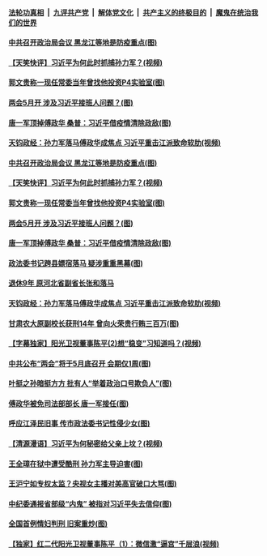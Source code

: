 ####  [法轮功真相](../../../../basic/blob/master/README.md?t=04301601) &nbsp;|&nbsp; [九评共产党](../../../../9ping.md/blob/master/README.md?t=04301601) &nbsp;|&nbsp; [解体党文化](../../../../jtdwh.md/blob/master/README.md?t=04301601)  &nbsp;|&nbsp; [共产主义的终极目的](../../../../gczydzjmd.md/blob/master/README.md?t=04301601) &nbsp;|&nbsp; [魔鬼在统治我们的世界](../../../../mgztzwmdsj.md/blob/master/README.md?t=04301601) 

#### [中共召开政治局会议 黑龙江等地是防疫重点(图)](../pages/p2/931655.md?t=04301601) 

#### [【天笑快评】习近平为何此时抓捕孙力军？(视频)](../pages/p2/931552.md?t=04301601) 

#### [郭文贵称一现任常委当年曾找他投资P4实验室(图)](../pages/p2/931650.md?t=04301601) 

#### [两会5月开 涉及习近平接班人问题？(图)](../pages/p2/931632.md?t=04301601) 

#### [唐一军顶掉傅政华 桑普：习近平借疫情清除政敌(图)](../pages/p2/931598.md?t=04301601) 

#### [天钧政经：孙力军落马傅政华成焦点 习近平重击江派致命软肋(视频)](../pages/p2/931571.md?t=04301601) 

#### [中共召开政治局会议 黑龙江等地是防疫重点(图)](../pages/p2/931655.md?t=04301601) 

#### [【天笑快评】习近平为何此时抓捕孙力军？(视频)](../pages/p2/931552.md?t=04301601) 

#### [郭文贵称一现任常委当年曾找他投资P4实验室(图)](../pages/p2/931650.md?t=04301601) 

#### [两会5月开 涉及习近平接班人问题？(图)](../pages/p2/931632.md?t=04301601) 

#### [唐一军顶掉傅政华 桑普：习近平借疫情清除政敌(图)](../pages/p2/931598.md?t=04301601) 

#### [政法委书记跨县嫖宿落马 疑涉重重黑幕(图)](../pages/p2/931590.md?t=04301601) 

#### [退休9年 原河北省副省长张和落马](../pages/p2/931591.md?t=04301601) 

#### [天钧政经：孙力军落马傅政华成焦点 习近平重击江派致命软肋(视频)](../pages/p2/931571.md?t=04301601) 

#### [甘肃农大原副校长获刑14年 曾向火荣贵行贿三百万(图)](../pages/p2/931561.md?t=04301601) 

#### [【字幕独家】阳光卫视董事陈平(2)想“稳变”习知道吗？(视频)](../pages/p2/931559.md?t=04301601) 

#### [中共公布“两会”将于5月底召开 会期仅1周(图)](../pages/p2/931526.md?t=04301601) 

#### [叶挺之孙暗挺方方 批有人“举着政治口号欺负人”(图)](../pages/p2/931542.md?t=04301601) 

#### [傅政华被免司法部部长 唐一军接任(图)](../pages/p2/931560.md?t=04301601) 

#### [呼应江泽民旧事 传市政法委书记性侵少女(图)](../pages/p2/931448.md?t=04301601) 

#### [【清源漫语】习近平为何秘密给父亲上坟？(视频)](../pages/p2/931336.md?t=04301601) 

#### [王全璋在狱中遭受酷刑 孙力军主导迫害(图)](../pages/p2/931432.md?t=04301601) 

#### [王沪宁如专权太监？央视女主播对美高官破口大骂(图)](../pages/p2/931424.md?t=04301601) 

#### [中纪委通报省部级“内鬼” 被指对习近平失去信仰(图)](../pages/p2/931419.md?t=04301601) 

#### [全国首例情妇判刑 旧案重炒(图)](../pages/p2/931403.md?t=04301601) 

#### [【独家】红二代阳光卫视董事陈平（1）：微信激“逼宫”千层浪(视频)](../pages/p2/931394.md?t=04301601) 

